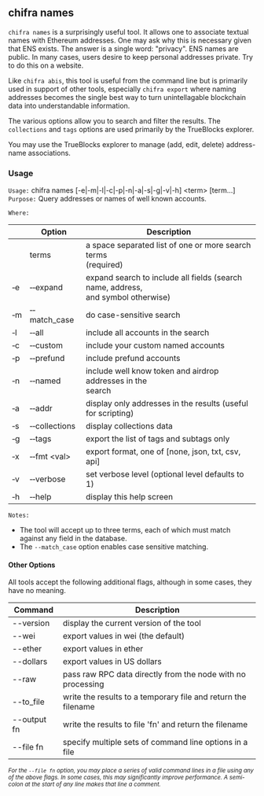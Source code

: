 ## chifra names

`chifra names` is a surprisingly useful tool. It allows one to associate textual names with Ethereum addresses. One may ask why this is necessary given that ENS exists. The answer is a single word: "privacy". ENS names are public. In many cases, users desire to keep personal addresses private. Try to do this on a website.

Like `chifra abis`, this tool is useful from the command line but is primarily used in support of other tools, especially `chifra export` where naming addresses becomes the single best way to turn unintellagable blockchain data into understandable information.

The various options allow you to search and filter the results. The `collections` and `tags` options are used primarily by the TrueBlocks explorer.

You may use the TrueBlocks explorer to manage (add, edit, delete) address-name associations.

### Usage

`Usage:`    chifra names [-e|-m|-l|-c|-p|-n|-a|-s|-g|-v|-h] &lt;term&gt; [term...]  
`Purpose:`  Query addresses or names of well known accounts.

`Where:`

|          | Option                        | Description                                                                          |
| -------- | ----------------------------- | ------------------------------------------------------------------------------------ |
|          | terms                         | a space separated list of one or more search terms<br/>(required)                    |
| &#8208;e | &#8208;&#8208;expand          | expand search to include all fields (search name, address,<br/>and symbol otherwise) |
| &#8208;m | &#8208;&#8208;match_case      | do case-sensitive search                                                             |
| &#8208;l | &#8208;&#8208;all             | include all accounts in the search                                                   |
| &#8208;c | &#8208;&#8208;custom          | include your custom named accounts                                                   |
| &#8208;p | &#8208;&#8208;prefund         | include prefund accounts                                                             |
| &#8208;n | &#8208;&#8208;named           | include well know token and airdrop addresses in the<br/>search                      |
| &#8208;a | &#8208;&#8208;addr            | display only addresses in the results (useful for scripting)                         |
| &#8208;s | &#8208;&#8208;collections     | display collections data                                                             |
| &#8208;g | &#8208;&#8208;tags            | export the list of tags and subtags only                                             |
| &#8208;x | &#8208;&#8208;fmt &lt;val&gt; | export format, one of [none, json, txt, csv, api]                                    |
| &#8208;v | &#8208;&#8208;verbose         | set verbose level (optional level defaults to 1)                                     |
| &#8208;h | &#8208;&#8208;help            | display this help screen                                                             |

`Notes:`

- The tool will accept up to three terms, each of which must match against any field in the database.
- The `--match_case` option enables case sensitive matching.

#### Other Options

All tools accept the following additional flags, although in some cases, they have no meaning.

| Command     | Description                                                   |
| ----------- | ------------------------------------------------------------- |
| --version   | display the current version of the tool                       |
| --wei       | export values in wei (the default)                            |
| --ether     | export values in ether                                        |
| --dollars   | export values in US dollars                                   |
| --raw       | pass raw RPC data directly from the node with no processing   |
| --to_file   | write the results to a temporary file and return the filename |
| --output fn | write the results to file 'fn' and return the filename        |
| --file fn   | specify multiple sets of command line options in a file       |

<small>*For the `--file fn` option, you may place a series of valid command lines in a file using any of the above flags. In some cases, this may significantly improve performance. A semi-colon at the start of any line makes that line a comment.*</small>
